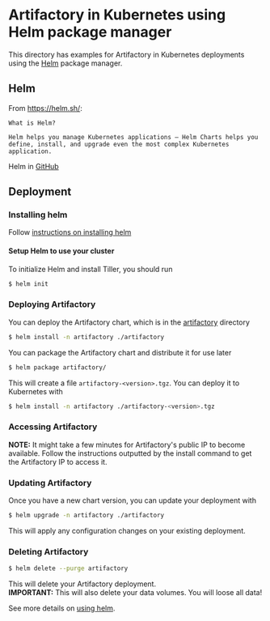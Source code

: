 # Artifactory in Kubernetes using Helm package manager
This directory has examples for Artifactory in Kubernetes deployments using the [Helm](https://helm.sh/) package manager.

## Helm
From https://helm.sh/:
```
What is Helm?

Helm helps you manage Kubernetes applications — Helm Charts helps you define, install, and upgrade even the most complex Kubernetes application.
```

Helm in [GitHub](https://github.com/kubernetes/helm)

## Deployment

### Installing helm
Follow [instructions on installing helm](https://github.com/kubernetes/helm#install)
 
#### Setup Helm to use your cluster
To initialize Helm and install Tiller, you should run
```bash
$ helm init
```

### Deploying Artifactory
You can deploy the Artifactory chart, which is in the [artifactory](artifactory) directory
```bash
$ helm install -n artifactory ./artifactory
```

You can package the Artifactory chart and distribute it for use later
```bash
$ helm package artifactory/
```

This will create a file `artifactory-<version>.tgz`. You can deploy it to Kubernetes with
```bash
$ helm install -n artifactory ./artifactory-<version>.tgz
```

### Accessing Artifactory
**NOTE:** It might take a few minutes for Artifactory's public IP to become available.
Follow the instructions outputted by the install command to get the Artifactory IP to access it.

### Updating Artifactory
Once you have a new chart version, you can update your deployment with
```bash
$ helm upgrade -n artifactory ./artifactory
```

This will apply any configuration changes on your existing deployment.

### Deleting Artifactory
```bash
$ helm delete --purge artifactory
```

This will delete your Artifactory deployment.  
**IMPORTANT:** This will also delete your data volumes. You will loose all data!


See more details on [using helm](https://github.com/kubernetes/helm/blob/master/docs/using_helm.md).

